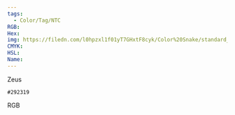 ```yaml
---
tags:
  - Color/Tag/NTC
RGB:
Hex:
img: https://filedn.com/l0hpzxl1f01yT7GHxtF8cyk/Color%20Snake/standard_csv_to_svg/292319.svg
CMYK:
HSL:
Name:
---
```

Zeus
```palette
#292319
```
RGB
